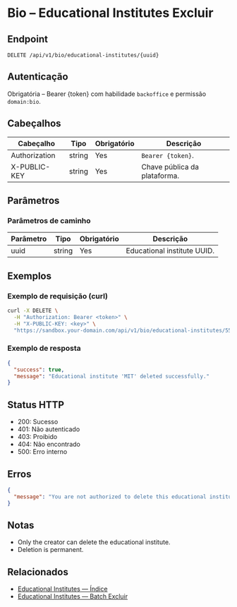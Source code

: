 # Bio – Educational Institutes Excluir

## Endpoint

```
DELETE /api/v1/bio/educational-institutes/{uuid}
```

## Autenticação

Obrigatória – Bearer {token} com habilidade `backoffice` e permissão `domain:bio`.

## Cabeçalhos

| Cabeçalho           | Tipo   | Obrigatório | Descrição |
| ---------------- | ------ | -------- | ----------- |
| Authorization    | string | Yes      | `Bearer {token}`. |
| X-PUBLIC-KEY     | string | Yes      | Chave pública da plataforma. |

## Parâmetros

### Parâmetros de caminho

| Parâmetro | Tipo   | Obrigatório | Descrição |
| --------- | ------ | -------- | ----------- |
| uuid      | string | Yes      | Educational institute UUID. |

## Exemplos

### Exemplo de requisição (curl)

```bash
curl -X DELETE \
  -H "Authorization: Bearer <token>" \
  -H "X-PUBLIC-KEY: <key>" \
  "https://sandbox.your-domain.com/api/v1/bio/educational-institutes/550e8400-e29b-41d4-a716-446655440000"
```

### Exemplo de resposta

```json
{
  "success": true,
  "message": "Educational institute 'MIT' deleted successfully."
}
```

## Status HTTP

- 200: Sucesso
- 401: Não autenticado
- 403: Proibido
- 404: Não encontrado
- 500: Erro interno

## Erros

```json
{
  "message": "You are not authorized to delete this educational institute."
}
```

## Notas

- Only the creator can delete the educational institute.
- Deletion is permanent.

## Relacionados

- [Educational Institutes — Índice](EducationalInstituteÍndice.md)
- [Educational Institutes — Batch Excluir](EducationalInstituteBatchExcluir.md)

